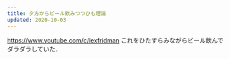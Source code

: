 ```yaml
---
title: 夕方からビール飲みつつひも理論
updated: 2020-10-03
---
```


https://www.youtube.com/c/lexfridman これをひたすらみながらビール飲んでダラダラしていた．
